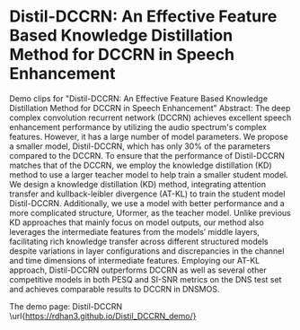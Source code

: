 # Distil-DCCRN: An Effective Feature Based Knowledge Distillation Method for DCCRN in Speech Enhancement
Demo clips for "Distil-DCCRN: An Effective Feature Based Knowledge Distillation Method for DCCRN in Speech Enhancement"
Abstract: The deep complex convolution recurrent network (DCCRN) achieves excellent speech enhancement performance by utilizing the audio spectrum's complex features. However, it has a large number of model parameters. We propose a smaller model, Distil-DCCRN, which has only 30\% of the parameters compared to the DCCRN. To ensure that the performance of Distil-DCCRN matches that of the DCCRN, we employ the knowledge distillation (KD) method to use a larger teacher model to help train a smaller student model. We design a knowledge distillation (KD) method, integrating attention transfer and kullback-leibler divergence (AT-KL) to train the student model Distil-DCCRN. Additionally, we use a model with better performance and a more complicated structure, Uformer, as the teacher model. Unlike previous KD approaches that mainly focus on model outputs, our method also leverages the intermediate features from the models’ middle layers, facilitating rich knowledge transfer across different structured models despite variations in layer configurations and discrepancies in the channel and time dimensions of intermediate features. Employing our AT-KL approach, Distil-DCCRN outperforms DCCRN as well as several other competitive models in both PESQ and SI-SNR metrics on the DNS test set and achieves comparable results to DCCRN in DNSMOS. 

The demo page: Distil-DCCRN \url{https://rdhan3.github.io/Distil_DCCRN_demo/}
